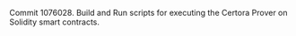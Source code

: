 Commit 1076028.                    Build and Run scripts for executing the Certora Prover on Solidity smart contracts.